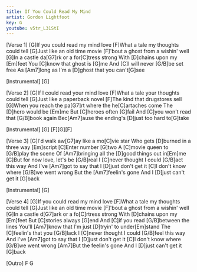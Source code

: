 ```yaml
---
title: If You Could Read My Mind
artist: Gordon Lightfoot
key: G
youtube: v5tr_L31StI
---
```


[Verse 1]
[G]If you could read my mind love
[F]What a tale my thoughts could tell
[G]Just like an old time movie
[F]'bout a ghost from a wishin' well
[G]In a castle da[G7]rk or a for[C]tress strong
With [D]chains upon my [Em]feet
You [C]know that ghost is [G]me
And [C]I will never [G/B]be set free
As [Am7]long as I'm a [D]ghost that you can't[G]see

[Instrumental]
[G]

[Verse 2]
[G]If I could read your mind love
[F]What a tale your thoughts could tell
[G]Just like a paperback novel
[F]The kind that drugstores sell
[G]When you reach the pa[G7]rt where the he[C]artaches come
The [D]hero would be [Em]me
But [C]heroes often [G]fail
And [C]you won't read that [G/B]book again
Bec[Am7]ause the ending's [D]just too hard to[G]take

[Instrumental]
[G] [F][G][F]

[Verse 3]
[G]I'd walk aw[G7]ay like a mo[C]vie star
Who gets [D]burned in a three way [Em]script
[C]Enter number [G]two
A [C]movie queen to [G/B]play the scene
Of [Am7]bringing all the [D]good things out in[Em]me
[C]But for now love, let's be [G/B]real
I [C]never thought I could [G/B]act this way 
And I've [Am7]got to say that I [D]just don't get it
[C]I don't know where [G/B]we went wrong
But the [Am7]feelin's gone
And I [D]just can't get it [G]back

[Instrumental]
[G]

[Verse 4]
[G]If you could read my mind love
[F]What a tale my thoughts could tell
[G]Just like an old time movie
[F]'bout a ghost from a wishin' well
[G]In a castle d[G7]ark or a fo[C]rtress strong
With [D]chains upon my [Em]feet
But [C]stories always [G]end
And [C]if you read [G/B]between the lines
You'll [Am7]know that I'm just [D]tryin' to under[Em]stand
The [C]feelin's that you [G/B]lack
I [C]never thought I could [G/B]feel this way
And I've [Am7]got to say that I [D]just don't get it
[C]I don't know where [G/B]we went wrong
[Am7]But the feelin's gone
And I [D]just can't get it [G]back

[Outro]
F  G
